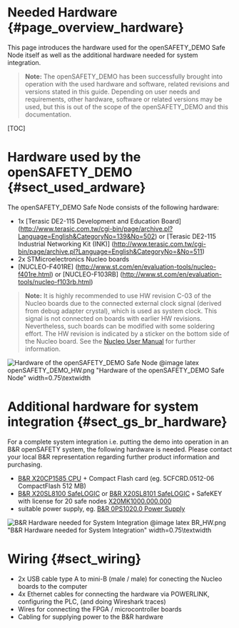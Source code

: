 Needed Hardware {#page_overview_hardware}
============

This page introduces the hardware used for the openSAFETY_DEMO Safe Node itself
as well as the additional hardware needed for system integration.

> **Note:** The openSAFETY_DEMO has been successfully brought into operation
> with the used hardware and software, related revisions and
> versions stated in this guide.
> Depending on user needs and requirements, other hardware, software or
> related versions may be used, but this is out of the scope of the
> openSAFETY_DEMO and this documentation.

[TOC]

# Hardware used by the openSAFETY_DEMO {#sect_used_ardware}
The openSAFETY_DEMO Safe Node consists of the following hardware:

- 1x [Terasic DE2-115 Development and Education Board] (http://www.terasic.com.tw/cgi-bin/page/archive.pl?Language=English&CategoryNo=139&No=502) or [Terasic DE2-115 Industrial Networking Kit (INK)] (http://www.terasic.com.tw/cgi-bin/page/archive.pl?Language=English&CategoryNo=&No=511)
- 2x STMicroelectronics Nucleo boards
 - [NUCLEO-F401RE] (http://www.st.com/en/evaluation-tools/nucleo-f401re.html) or [NUCLEO-F103RB] (http://www.st.com/en/evaluation-tools/nucleo-f103rb.html)
 > **Note:** It is highly recommended to use HW revision C-03 of the Nucleo
 > boards due to the connected external clock signal (derived from debug adapter
 > crystal), which is used as system clock. This signal is not connected on
 > boards with earlier HW revisions. Nevertheless, such boards can be modified
 > with some soldering effort.
 > The HW revision is indicated by a sticker on the bottom side of the
 > Nucleo board.
 > See the [Nucleo User Manual](http://www.st.com/resource/en/user_manual/dm00105823.pdf)
 > for further information.

![Hardware of the openSAFETY_DEMO Safe Node](openSAFETY_DEMO_HW.png)
@image latex openSAFETY_DEMO_HW.png "Hardware of the openSAFETY_DEMO Safe Node" width=0.75\textwidth

# Additional hardware for system integration {#sect_gs_br_hardware}

For a complete system integration i.e. putting the demo into operation in an
B&R openSAFETY system, the following hardware is needed.
Please contact your local B&R representation regarding further product
information and purchasing.

- [B&R X20CP1585 CPU](https://www.br-automation.com/en/products/control-systems/x20-system/x20-cpus/x20cp1585/) + Compact Flash card (eg. 5CFCRD.0512-06 CompactFlash 512 MB)
- [B&R X20SL8100 SafeLOGIC](https://www.br-automation.com/en/products/safety-technology/x20-system/cpus/x20sl8100/)
   or [B&R X20SL8101 SafeLOGIC](https://www.br-automation.com/en/products/safety-technology/x20-system/cpus/x20sl8101/)
   `+` SafeKEY with license for 20 safe nodes [X20MK1000.000.000](https://www.br-automation.com/en/products/safety-technology/x20-system/accessories/x20mkxxxxxxxxxx/)
- suitable power supply, eg. [B&R 0PS1020.0 Power Supply](https://www.br-automation.com/en/products/power-supplies/single-phase-power-supplies/0ps10200/)

![B&R Hardware needed for System Integration](BR_HW.png)
@image latex BR_HW.png "B&R Hardware needed for System Integration" width=0.75\textwidth

# Wiring {#sect_wiring}

- 2x USB cable type A to mini-B (male / male) for conecting the Nucleo boards to the computer
- 4x Ethernet cables for connecting the hardware via POWERLINK, configuring the PLC, (and doing Wireshark traces)
- Wires for connecting the FPGA / microcontroller boards
- Cabling for supplying power to the B&R hardware